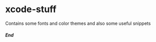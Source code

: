 xcode-stuff
===========

Contains some fonts and color themes and also some useful snippets

##### End

